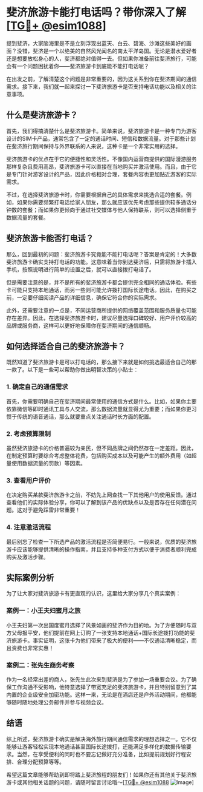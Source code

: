 # 斐济旅游卡能打电话吗？带你深入了解[[TG💪+ @esim1088](https://t.me/s/esim1088)]

提到斐济，大家脑海里是不是立刻浮现出蓝天、白云、碧海、沙滩这些美好的画面？没错，斐济是一个以绝美的自然风光闻名的南太平洋岛国。无论是潜水爱好者还是想要放松身心的人，斐济都绝对值得一去。但如果你准备前往斐济旅行，可能会有一个问题困扰着你——斐济旅游卡到底能不能打电话呢？

在出发之前，了解清楚这个问题是非常重要的，因为这关系到你在斐济期间的通信需求。接下来，我们就一起来探讨一下斐济旅游卡是否支持电话功能以及相关的注意事项。

## 什么是斐济旅游卡？

首先，我们得搞清楚什么是斐济旅游卡。简单来说，斐济旅游卡是一种专门为游客设计的SIM卡产品，通常包含了一定的通话时间、短信和数据流量。对于那些计划在斐济旅行期间保持与外界联系的人来说，这种卡是一个非常实用的选择。

斐济旅游卡的优点在于它的便捷性和灵活性。不像国内运营商提供的国际漫游服务那样复杂且费用高昂，斐济旅游卡可以直接在当地购买并激活使用。而且，由于它是专门针对游客设计的产品，因此价格相对合理，套餐内容也更加贴近游客的实际需求。

不过，在选择斐济旅游卡时，你需要根据自己的具体需求来挑选合适的套餐。例如，如果你需要频繁打电话给家人朋友，那么就应该优先考虑那些提供较多通话分钟数的套餐；而如果你更倾向于通过社交媒体与他人保持联系，则可以选择侧重于数据流量的套餐。

## 斐济旅游卡能否打电话？

那么，回到最初的问题：斐济旅游卡究竟能不能打电话呢？答案是肯定的！大多数斐济旅游卡确实支持打电话的功能。这意味着当你到达斐济后，只需将旅游卡插入手机，按照说明进行简单的设置之后，就可以直接拨打电话了。

但是需要注意的是，并不是所有的斐济旅游卡都会提供完全相同的通话体验。有些卡可能只支持本地通话，而另一些则可能允许拨打国际长途电话。因此，在购买之前，一定要仔细阅读产品的详细信息，确保它符合你的实际需求。

此外，还需要注意的一点是，不同运营商所提供的网络覆盖范围和服务质量也可能存在差异。因此，在选择斐济旅游卡时，建议尽量选择口碑较好、用户评价较高的品牌或服务商，这样可以更好地保障你在斐济期间的通信顺畅。

## 如何选择适合自己的斐济旅游卡？

既然知道了斐济旅游卡是可以打电话的，那么接下来就是如何挑选最适合自己的那一款了。以下是一些可以帮助你做出明智决策的小贴士：

### 1. 确定自己的通信需求

首先，你需要明确自己在斐济期间最常使用的通信方式是什么。比如，如果你主要依靠微信等即时通讯工具与人交流，那么数据流量就显得尤为重要；而如果你更习惯于传统的语音通话，那么就要重点关注通话时长方面的配置。

### 2. 考虑预算限制

虽然斐济旅游卡的价格普遍较为亲民，但不同品牌之间仍然存在一定差距。因此，在制定预算时要综合考虑整体花费，包括购买成本以及可能产生的额外费用（如超量使用数据流量的罚款）等因素。

### 3. 查看用户评价

在决定购买某款斐济旅游卡之前，不妨先上网查找一下其他用户的使用反馈。通过查看他们的实际体验分享，你可以了解到该产品的优缺点以及是否存在任何潜在问题。这对于避免踩雷非常重要！

### 4. 注意激活流程

最后别忘了检查一下所选产品的激活流程是否简便易行。一般来说，优质的斐济旅游卡应该能够提供清晰的操作指南，并且支持多种支付方式以便于消费者顺利完成购买及激活步骤。

## 实际案例分析

为了让大家对斐济旅游卡有更直观的认识，这里给大家分享几个真实案例：

### 案例一：小王夫妇蜜月之旅

小王夫妇第一次出国度蜜月选择了风景如画的斐济作为目的地。为了方便随时与双方父母报平安，他们提前在网上订购了一张支持本地通话+国际长途拨打功能的斐济旅游卡。事实证明，这张卡为他们带来了极大的便利——不仅通话清晰稳定，而且资费也非常实惠！

### 案例二：张先生商务考察

作为一名经常出差的商人，张先生此次来到斐济是为了参加一场重要会议。为了确保工作沟通不受影响，他特意选择了带宽充足的斐济旅游卡，并且特别留意到了其内置的企业级安全加密功能。这样一来，无论是在酒店还是户外活动期间，他都能够随时随地处理公务邮件并参与视频会议。

## 结语

综上所述，斐济旅游卡确实是解决海外旅行期间通信需求的理想选择之一。它不仅能够让游客轻松实现本地通话甚至国际长途拨打，还能满足多样化的数据传输要求。当然，在享受便利的同时也不要忘记做好充分准备，比如提前规划好行程安排、合理分配预算等等。

希望这篇文章能够帮助到即将踏上斐济旅程的朋友们！如果你还有其他关于斐济旅游卡或其他相关话题的问题，请随时留言讨论哦～[[TG💪+ @esim1088](https://t.me/s/esim1088) ![Image](https://i.postimg.cc/4NQfJmqS/Snipaste-2025-05-13-00-14-12.png)]